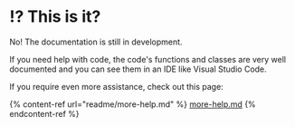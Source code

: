 # ⁉️ This is it?

No! The documentation is still in development.

If you need help with code, the code's functions and classes are very well documented and you can see them in an IDE like Visual Studio Code.

If you require even more assistance, check out this page:

{% content-ref url="readme/more-help.md" %}
[more-help.md](readme/more-help.md)
{% endcontent-ref %}
